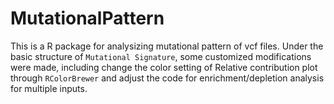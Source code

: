 # MutationalPattern
This is a R package for analysizing mutational pattern of vcf files.
Under the basic structure of `Mutational Signature`, some customized modifications were made, including change the color setting of Relative contribution plot through `RColorBrewer` and adjust the code for enrichment/depletion analysis for multiple inputs.
